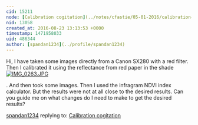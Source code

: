 ```yaml
---
cid: 15211
node: [Calibration cogitation](../notes/cfastie/05-01-2016/calibration-cogitation)
nid: 13058
created_at: 2016-08-23 13:13:53 +0000
timestamp: 1471958033
uid: 486344
author: [spandan1234](../profile/spandan1234)
---
```


Hi, I have taken some images directly from a Canon SX280 with a red filter. Then I calibrated it using the reflectance from red paper in the shade
[![IMG_0263.JPG](//i.publiclab.org/system/images/photos/000/017/740/large/IMG_0263.JPG)](//i.publiclab.org/system/images/photos/000/017/740/original/IMG_0263.JPG)

. And then took some images. Then I used the infragram NDVI index calculator. But the results were not at all close to the desired results. Can you guide me on what changes do I need to make to get the desired results?





 

[spandan1234](../profile/spandan1234) replying to: [Calibration cogitation](../notes/cfastie/05-01-2016/calibration-cogitation)

